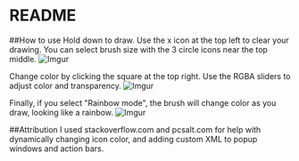 # README

##How to use
Hold down to draw. Use the x icon at the top left to clear your drawing. You can select brush size with the 3 circle icons near the top middle.
![Imgur](http://i.imgur.com/k86EKws.png)

Change color by clicking the square at the top right. Use the RGBA sliders to adjust color and transparency.
![Imgur](http://i.imgur.com/l0IQ7at.png)

Finally, if you select "Rainbow mode", the brush will change color as you draw, looking like a rainbow.
![Imgur](http://i.imgur.com/lxYiQfs.png)

##Attribution
I used stackoverflow.com and pcsalt.com for help with dynamically changing icon color, and adding custom XML to popup windows and action bars.
